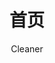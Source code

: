 ---
home: true
title: 首页
author: Cleaner
heroText: null
tagline: null
actionText: 开始 →
actionLink: /books/
heroImage: /logo.jpg
heroImageStyle: {
  maxWidth: '450px',
  display: block,
  margin: '-6rem auto 1.5rem',
  boxShadow: '0 5px 18px rgba(0,0,0,0.2)'
}
---